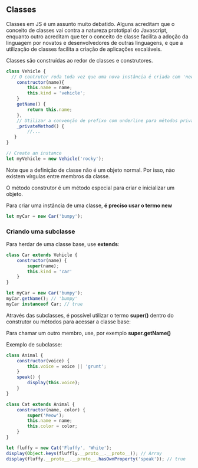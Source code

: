 ## Classes
Classes em JS é um assunto muito debatido. Alguns acreditam que o conceito de classes vai contra a natureza prototipal do Javascript, enquanto outro acreditam que ter o conceito de classe facilita a adoção da linguagem por novatos e desenvolvedores de outras linguagens, e que a utilização de classes facilita a criação de aplicações escaláveis. 

Classes são construídas ao redor de classes e construtores.

```js
class Vehicle {
  // O contrutor roda toda vez que uma nova instância é criada com 'new'
   	constructor(name){ 
  		this.name = name;
  		this.kind = 'vehicle';
   	}
   	getName() {
  		return this.name;
   	},
   	// Utilizar a convenção de prefixo com underline para métodos privados
   	_privateMethod() { 
  		//...
   }
}

// Create an instance
let myVehicle = new Vehicle('rocky');
```

Note que a definição de classe não é um objeto normal. Por isso, nào existem vírgulas entre membros da classe.

O método construtor é um método especial para criar e inicializar um objeto.

Para criar uma instância de uma classe, **é preciso usar o termo new**
 
 ```js
let myCar = new Car('bumpy');
```

### Criando uma subclasse
Para herdar de uma classe base, use **extends**:
```js
class Car extends Vehicle {
	constructor(name) {
  		super(name);
  		this.kind = 'car'
	}
}

let myCar = new Car('bumpy');
myCar.getName(); // 'bumpy'
myCar instanceof Car; // true
```

Através das subclasses, é possível utilizar o termo **super()** dentro do construtor ou métodos para acessar a classe base:

Para chamar um outro membro, use, por exemplo **super.getName()**

Exemplo de subclasse:
```js
class Animal {
	constructor(voice) {
		this.voice = voice || 'grunt';
	}
	speak() {
		display(this.voice);
	}
}

class Cat extends Animal {
	constructor(name, color) {
		super('Meow');
		this.name = name;
		this.color = color;
	}
}

let fluffy = new Cat('Fluffy', 'White');
display(Object.keys(fluffly.__proto__.__proto__)); // Array
display(fluffy.__proto__.__proto__.hasOwnProperty('speak')); // true
```
